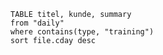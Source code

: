```dataview  
TABLE titel, kunde, summary
from "daily"
where contains(type, "training")
sort file.cday desc
```
